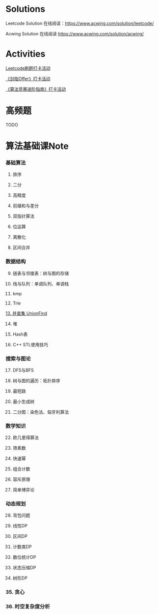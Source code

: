# Solutions

Leetcode Solution 在线阅读：https://www.acwing.com/solution/leetcode/

Acwing Solution 在线阅读 https://www.acwing.com/solution/acwing/


# Activities

[ Leetcode刷题打卡活动](https://www.acwing.com/activity/)

[《剑指Offer》打卡活动]( https://www.acwing.com/activity/content/5/)

[《算法竞赛进阶指南》打卡活动]( https://www.acwing.com/activity/content/6/)


# 高频题

TODO

# 算法基础课Note

### 基础算法

1. 排序

2. 二分

3. 高精度

4. 前缀和与差分

5. 双指针算法

6. 位运算

7. 离散化

8. 区间合并

### 数据结构

9. 链表与邻接表：树与图的存储

10. 栈与队列：单调队列、单调栈

11. kmp

12. Trie

[13. 并查集 UnionFind](https://github.com/pkuzengqi/Algorithm_and_More/blob/master/Note/13.%E5%B9%B6%E6%9F%A5%E9%9B%86_UnionFind.md)

14. 堆

15. Hash表

16. C++ STL使用技巧

### 搜索与图论

17. DFS与BFS

18. 树与图的遍历：拓扑排序

19. 最短路

20. 最小生成树

21. 二分图：染色法、匈牙利算法

### 数学知识

22. 欧几里得算法

23. 筛素数

24. 快速幂

25. 组合计数

26. 容斥原理

27. 简单博弈论

### 动态规划

28. 背包问题

29. 线性DP

30. 区间DP

31. 计数类DP

32. 数位统计DP

33. 状态压缩DP

34. 树形DP

### 35. 贪心

### 36. 时空复杂度分析






